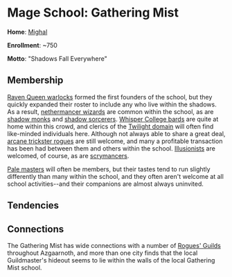 # Mage School: Gathering Mist
**Home**: [Mighal](../../Cities/Mighal.md)

**Enrollment**: ~750

**Motto**: "Shadows Fall Everywhere"

## Membership
[Raven Queen warlocks](../../Classes/Warlock/RavenQueen.md) formed the first founders of the school, but they quickly expanded their roster to include any who live within the shadows. As a result, [nethermancer wizards](../../Classes/Wizard/Nethermancy.md) are common within the school, as are [shadow monks](../../Classes/Monk/Shadow.md) and [shadow sorcerers](../../Classes/Sorcerer/Shadow.md). [Whisper College bards](../../Classes/Bard/Whispers.md) are quite at home within this crowd, and clerics of the [Twilight domain](../../Classes/Cleric/Twilight.md) will often find like-minded individuals here. Although not always able to share a great deal, [arcane trickster rogues](../../Classes/Rogue/ArcaneTrickster.md) are still welcome, and many a profitable transaction has been had between them and others within the school. [Illusionists](../../Classes/Wizard/Illusion.md) are welcomed, of course, as are [scrymancers](../../Classes/Wizard/Scrymancy.md).

[Pale masters](../../Classes/PaleMaster.md) will often be members, but their tastes tend to run slightly differently than many within the school, and they often aren't welcome at all school activities--and their companions are almost always uninvited.

## Tendencies

## Connections
The Gathering Mist has wide connections with a number of [Rogues' Guilds](../RoguesGuilds/index.md) throughout Azgaarnoth, and more than one city finds that the local Guildmaster's hideout seems to lie within the walls of the local Gathering Mist school.

